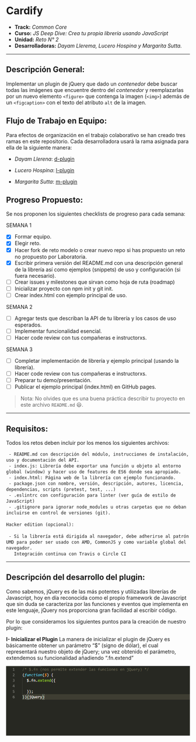 # Cardify

* **Track:** _Common Core_
* **Curso:** _JS Deep Dive: Crea tu propia librería usando JavaScript_
* **Unidad:** _Reto N° 2_
* **Desarrolladoras:** _Dayam Llerema, Lucero Hospina y Margarita Sutta._

***
## Descripción General:

Implementar un plugin de jQuery que dado un _contenedor_ debe buscar todas las
imágenes que encuentre dentro del _contenedor_ y reemplazarlas por un nuevo
elemento `<figure>` que contenga la imagen (`<img>`) además de un `<figcaption>`
con el texto del atributo `alt` de la imagen.

## Flujo de Trabajo en Equipo:

Para efectos de organización en el trabajo colaborativo se han creado tres ramas en este repositorio. Cada desarrolladora usará la rama asignada para ella de la siguiente manera:

- _Dayam Llerena_: [d-plugin](https://github.com/margb13/cardify/tree/d-plugin)

- _Lucero Hospina_: [l-plugin](https://github.com/margb13/cardify/tree/l-plugin)

- _Margarita Sutta_: [m-plugin](https://github.com/margb13/cardify/tree/m-plugin)

## Progreso Propuesto:

Se nos proponen los siguientes checklists de progreso para cada semana:

SEMANA 1
- [X] Formar equipo.
- [X] Elegir reto.
- [x] Hacer fork de reto modelo o crear nuevo repo si has propuesto un reto no propuesto por Laboratoria.
- [x] Escribir primera versión del README.md con una descripción general de la librería así como ejemplos (snippets) de uso y configuración (si fuera necesario).
- [ ] Crear issues y milestones que sirvan como hoja de ruta (roadmap)
- [ ] Inicializar proyecto con npm init y git init.
- [ ] Crear index.html con ejemplo principal de uso.

SEMANA 2
- [ ] Agregar tests que describan la API de tu librería y los casos de uso esperados.
- [ ] Implementar funcionalidad esencial.
- [ ] Hacer code review con tus compañeras e instructorxs.

SEMANA 3
- [ ] Completar implementación de librería y ejemplo principal (usando la librería).
- [ ] Hacer code review con tus compañeras e instructorxs.
- [ ] Preparar tu demo/presentación.
- [ ] Publicar el ejemplo principal (index.html) en GitHub pages.

> Nota: No olvides que es una buena práctica describir tu proyecto en este
> archivo `README.md` :smiley:.

***

## Requisitos:

Todos los retos deben incluir por los menos los siguientes archivos:

``` 
 - README.md con descripción del módulo, instrucciones de instalación, uso y documentación del API.
 - index.js: Librería debe exportar una función u objeto al entorno global (window) y hacer uso de features de ES6 donde sea apropiado.
 - index.html: Página web de la librería con ejemplo funcionando.
 - package.json con nombre, versión, descripción, autores, licencia, dependencias, scripts (pretest, test, ...)
 - .eslintrc con configuración para linter (ver guía de estilo de JavaScript)
 - .gitignore para ignorar node_modules u otras carpetas que no deban incluirse en control de versiones (git).

Hacker edition (opcional):

 - Si la librería está dirigida al navegador, debe adherirse al patrón UMD para poder ser usado con AMD, CommonJS y como variable global del navegador.
   Integración continua con Travis o Circle CI

```

***

## Descripción del desarrollo del plugin:

Como sabemos, jQuery es de las más potentes y utilizadas librerías de Javascript, hoy en día reconocida como el propio framework de Javascript que sin duda se caracteriza por las funciones y eventos que implementa en este lenguaje, jQuery nos proporciona gran facilidad al escribir código.

Por lo que consideramos los siguientes puntos para la creación de nuestro plugin:

**I- Inicializar el Plugin**
La manera de inicializar el plugin de jQuery es básicamente obtener un parámetro “$” (signo de dólar), el cual representará nuestro objeto de jQuery; una vez obtenido el parámetro, extendemos su funcionalidad añadiendo “.fn.extend”

  ![inicializar](temporary-files/assets/images/screen/inicializar.png)
